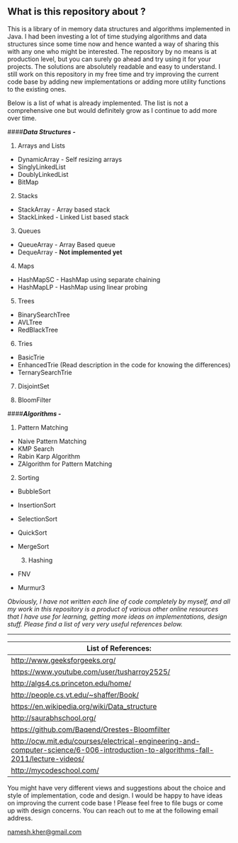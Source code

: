 ## **What is this repository about ?**

This is a library of in memory data structures and algorithms implemented in Java. I had been investing a lot of time studying algorithms and data structures since some time now and hence wanted a way of sharing this with any one who might be interested. The repository by no means is at production level, but you can surely go ahead and try using it for your projects. The solutions are absolutely readable and easy to understand. I still work on this repository in my free time and try improving the current code base by adding new implementations or adding
more utility functions to the existing ones.

Below is a list of what is already implemented. The list is not a comprehensive one but would definitely grow as I continue to add more over time.

####**_Data Structures -_**

1. Arrays and Lists
 * DynamicArray - Self resizing arrays
 * SinglyLinkedList
 * DoublyLinkedList
 * BitMap

2. Stacks  
 * StackArray - Array based stack
 * StackLinked - Linked List based stack

3. Queues
 * QueueArray - Array Based queue
 * DequeArray - **Not implemented yet**

4. Maps
 * HashMapSC - HashMap using separate chaining
 * HashMapLP - HashMap using linear probing

5. Trees
 * BinarySearchTree
 * AVLTree
 * RedBlackTree

6. Tries
 * BasicTrie
 * EnhancedTrie (Read description in the code for knowing the differences)
 * TernarySearchTrie

7. DisjointSet

8. BloomFilter

####**_Algorithms -_**

  1. Pattern Matching
*  Naive Pattern Matching
*  KMP Search
*  Rabin Karp Algorithm
*  ZAlgorithm for Pattern Matching

  2. Sorting
* BubbleSort
* InsertionSort
* SelectionSort
* QuickSort
* MergeSort

  3. Hashing
* FNV
* Murmur3

_Obviously, I have not written each line of code completely by myself, and all my work in this repository is a product of various other online resources that I have use for learning, getting more ideas on implementations, design stuff. Please find a list of very very useful references below._

-------------------------------
List of References: |
--------------------- |
http://www.geeksforgeeks.org/  |
https://www.youtube.com/user/tusharroy2525/ |
http://algs4.cs.princeton.edu/home/  |
http://people.cs.vt.edu/~shaffer/Book/  |
https://en.wikipedia.org/wiki/Data_structure  |
http://saurabhschool.org/  |
https://github.com/Baqend/Orestes-Bloomfilter  |
http://ocw.mit.edu/courses/electrical-engineering-and-computer-science/6-006-introduction-to-algorithms-fall-2011/lecture-videos/  |
http://mycodeschool.com/  |


You might have very different views and suggestions about the choice and style of implementation, code and design. I would be happy to have ideas on improving the current code base ! Please feel free to file bugs or come up with design concerns. You can reach out to me at the following email address.

namesh.kher@gmail.com
